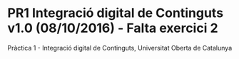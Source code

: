 # PR1 Integració digital de Continguts v1.0 (08/10/2016) - Falta exercici 2

Pràctica 1 - Integració digital de Continguts, Universitat Oberta de Catalunya
